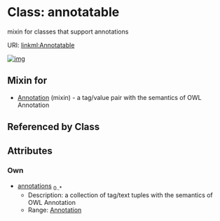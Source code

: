 
# Class: annotatable

mixin for classes that support annotations

URI: [linkml:Annotatable](https://w3id.org/linkml/Annotatable)


[![img](https://yuml.me/diagram/nofunky;dir:TB/class/[Annotation],[Annotation]<annotations%200..*-++[Annotatable],[Annotation]uses%20-.->[Annotatable])](https://yuml.me/diagram/nofunky;dir:TB/class/[Annotation],[Annotation]<annotations%200..*-++[Annotatable],[Annotation]uses%20-.->[Annotatable])

## Mixin for

 * [Annotation](Annotation.md) (mixin)  - a tag/value pair with the semantics of OWL Annotation

## Referenced by Class


## Attributes


### Own

 * [annotations](annotations.md)  <sub>0..\*</sub>
     * Description: a collection of tag/text tuples with the semantics of OWL Annotation
     * Range: [Annotation](Annotation.md)

